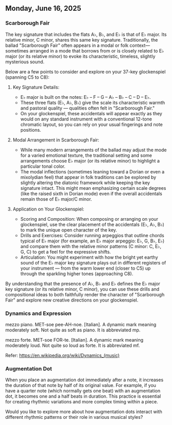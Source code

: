 


## Monday, June 16, 2025 ##

### Scarborough Fair ##

The key signature that includes the flats A♭, B♭, and E♭ is that of E♭ major. Its relative minor, C minor, shares this same key signature. Traditionally, the ballad "Scarborough Fair" often appears in a modal or folk context—sometimes arranged in a mode that borrows from or is closely related to E♭ major (or its relative minor) to evoke its characteristic, timeless, slightly mysterious sound.

Below are a few points to consider and explore on your 37-key glockenspiel (spanning C5 to C8):

1. Key Signature Details:  
   - E♭ major is built on the notes: E♭ – F – G – A♭ – B♭ – C – D – E♭.  
   - These three flats (E♭, A♭, B♭) give the scale its characteristic warmth and pastoral quality — qualities
     often felt in "Scarborough Fair."  
   - On your glockenspiel, these accidentals will appear exactly as they would on any standard instrument with a       conventional 12-tone chromatic layout, so you can rely on your usual fingerings and note positions.

2. Modal Arrangement in Scarborough Fair:  
   - While many modern arrangements of the ballad may adjust the mode for a varied emotional texture, the
     traditional setting and some arrangements choose E♭ major (or its relative minor) to highlight a
     particular tonal color.  
   - The modal inflections (sometimes leaning toward a Dorian or even a mixolydian feel) that appear in folk
     traditions can be explored by slightly altering the diatonic framework while keeping the key signature
     intact. This might mean emphasizing certain scale degrees (like the raised sixth in Dorian mode) even if
     the overall accidentals remain those of E♭ major/C minor.

3. Application on Your Glockenspiel:  
   - Scoring and Composition: When composing or arranging on your glockenspiel, use the clear placement of
     the accidentals (E♭, A♭, B♭) to mark the unique open character of the key.  
   - Drills and Exercises: Consider running arpeggios that outline chords typical of E♭ major (for example,
     an E♭ major arpeggio: E♭, G, B♭, E♭) and compare them with the relative minor patterns (C minor: C, E♭, G, C)
     to get a feel for the expressive shifts.  
   - Articulation: You might experiment with how the bright yet earthy sound of the E♭ major key signature plays
     out in different registers of your instrument — from the warm lower end (closer to C5) up through the
     sparkling higher tones (approaching C8).

By understanding that the presence of A♭, B♭ and E♭ defines the E♭ major key signature (or its relative minor, C minor), you can use these drills and compositional ideas to both faithfully render the character of "Scarborough Fair" and explore new creative directions on your glockenspiel.

### Dynamics and Expression ###

mezzo piano. MET-soe pee-AH-noe. [Italian]. A dynamic mark meaning moderately soft. Not quite as soft as piano. It is abbreviated mp.

mezzo forte. MET-soe FOR-te. [Italian]. A dynamic mark meaning moderately loud. Not quite so loud as forte. It is abbreviated mf.

Refer: https://en.wikipedia.org/wiki/Dynamics_(music) 

### Augmentation Dot ### 

When you place an augmentation dot immediately after a note, it increases the duration of that note by half of its original value. For example, if you have a quarter note (which normally gets one beat) with an augmentation dot, it becomes one and a half beats in duration. This practice is essential for creating rhythmic variations and more complex timing within a piece.

Would you like to explore more about how augmentation dots interact with different rhythmic patterns or their role in various musical styles?

